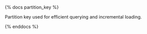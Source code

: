 {% docs partition_key %}

Partition key used for efficient querying and incremental loading.

{% enddocs %} 
